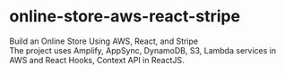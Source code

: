 # online-store-aws-react-stripe
Build an Online Store Using AWS, React, and Stripe
<br>
The project uses Amplify, AppSync, DynamoDB, S3, Lambda services 
in AWS and React Hooks, Context API in ReactJS.

